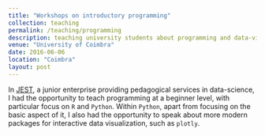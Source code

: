 ```yaml
---
title: "Workshops on introductory programming"
collection: teaching
permalink: /teaching/programming
description: teaching university students about programming and data-viz in python and R
venue: "University of Coimbra"
date: 2016-06-06
location: "Coimbra"
layout: post
---
```


In [JEST](http://jest.pt/), a junior enterprise providing pedagogical services in data-science, I had the opportunity to teach programming at a beginner level, with particular focus on `R` and `Python`. Within `Python`, apart from focusing on the basic aspect of it, I also had the opportunity to speak about more modern packages for interactive data visualization, such as `plotly`.
